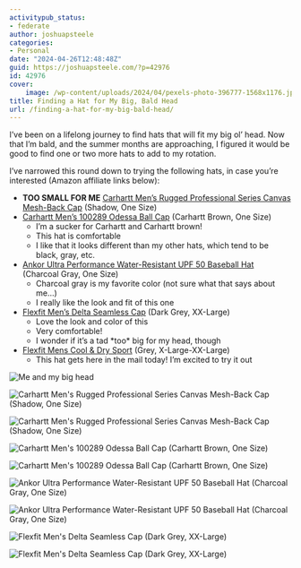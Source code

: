 ```yaml
---
activitypub_status:
- federate
author: joshuapsteele
categories:
- Personal
date: "2024-04-26T12:48:48Z"
guid: https://joshuapsteele.com/?p=42976
id: 42976
cover:
    image: /wp-content/uploads/2024/04/pexels-photo-396777-1568x1176.jpeg
title: Finding a Hat for My Big, Bald Head
url: /finding-a-hat-for-my-big-bald-head/
---
```


I’ve been on a lifelong journey to find hats that will fit my big ol’ head. Now that I’m bald, and the summer months are approaching, I figured it would be good to find one or two more hats to add to my rotation.

I’ve narrowed this round down to trying the following hats, in case you’re interested (Amazon affiliate links below):

- **TOO SMALL FOR ME** [Carhartt Men’s Rugged Professional Series Canvas Mesh-Back Cap](https://amzn.to/3xVZv3O) (Shadow, One Size)
- [Carhartt Men’s 100289 Odessa Ball Cap](https://amzn.to/3Wi6GgS) (Carhartt Brown, One Size) 
    - I’m a sucker for Carhartt and Carhartt brown!
    - This hat is comfortable
    - I like that it looks different than my other hats, which tend to be black, gray, etc.
- [Ankor Ultra Performance Water-Resistant UPF 50 Baseball Hat](https://amzn.to/3UzLvWa) (Charcoal Gray, One Size) 
    - Charcoal gray is my favorite color (not sure what that says about me…)
    - I really like the look and fit of this one
- [Flexfit Men’s Delta Seamless Cap](https://amzn.to/3xLtY4j) (Dark Grey, XX-Large) 
    - Love the look and color of this
    - Very comfortable!
    - I wonder if it’s a tad \*too\* big for my head, though
- [Flexfit Mens Cool & Dry Sport](https://amzn.to/4aI6v2F) (Grey, X-Large-XX-Large) 
    - This hat gets here in the mail today! I’m excited to try it out

![Me and my big head](https://joshuapsteele.com/wp-content/uploads/2024/04/IMG_8778-2-1024x1024.jpg)

![Carhartt Men's Rugged Professional Series Canvas Mesh-Back Cap (Shadow, One Size)](https://joshuapsteele.com/wp-content/uploads/2024/04/IMG_8788-2-1024x1024.jpg)

![Carhartt Men's Rugged Professional Series Canvas Mesh-Back Cap (Shadow, One Size)](https://joshuapsteele.com/wp-content/uploads/2024/04/IMG_8802-2-1024x1024.jpg)

![Carhartt Men's 100289 Odessa Ball Cap (Carhartt Brown, One Size)](https://joshuapsteele.com/wp-content/uploads/2024/04/IMG_8813-2-1024x1024.jpg)

![Carhartt Men's 100289 Odessa Ball Cap (Carhartt Brown, One Size)](https://joshuapsteele.com/wp-content/uploads/2024/04/IMG_8822-2-1024x1024.jpg)

![Ankor Ultra Performance Water-Resistant UPF 50 Baseball Hat (Charcoal Gray, One Size)](https://joshuapsteele.com/wp-content/uploads/2024/04/IMG_8831-2-1024x1024.jpg)

![Ankor Ultra Performance Water-Resistant UPF 50 Baseball Hat (Charcoal Gray, One Size)](https://joshuapsteele.com/wp-content/uploads/2024/04/IMG_8841-2-1024x1024.jpg)

![Flexfit Men's Delta Seamless Cap (Dark Grey, XX-Large)](https://joshuapsteele.com/wp-content/uploads/2024/04/IMG_8863-2-1024x1024.jpg)

![Flexfit Men's Delta Seamless Cap (Dark Grey, XX-Large)](https://joshuapsteele.com/wp-content/uploads/2024/04/IMG_8871-2-1024x1024.jpg)

